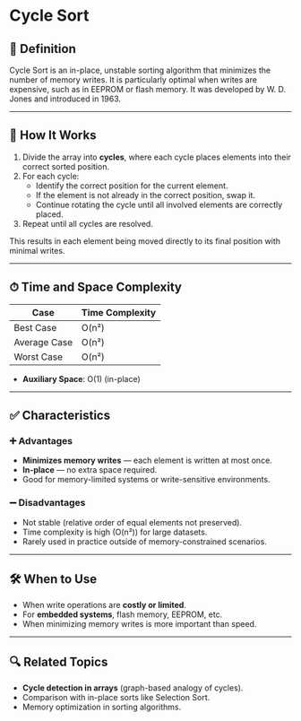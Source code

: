 # Cycle Sort

## 📌 Definition

Cycle Sort is an in-place, unstable sorting algorithm that minimizes the number of memory writes. It is particularly optimal when writes are expensive, such as in EEPROM or flash memory. It was developed by W. D. Jones and introduced in 1963.

---

## 🧠 How It Works

1. Divide the array into **cycles**, where each cycle places elements into their correct sorted position.
2. For each cycle:
   - Identify the correct position for the current element.
   - If the element is not already in the correct position, swap it.
   - Continue rotating the cycle until all involved elements are correctly placed.
3. Repeat until all cycles are resolved.

This results in each element being moved directly to its final position with minimal writes.

---

## ⏱ Time and Space Complexity

| Case         | Time Complexity |
|--------------|-----------------|
| Best Case    | O(n²)           |
| Average Case | O(n²)           |
| Worst Case   | O(n²)           |

- **Auxiliary Space**: O(1) (in-place)

---

## ✅ Characteristics

### ➕ Advantages
- **Minimizes memory writes** — each element is written at most once.
- **In-place** — no extra space required.
- Good for memory-limited systems or write-sensitive environments.

### ➖ Disadvantages
- Not stable (relative order of equal elements not preserved).
- Time complexity is high (O(n²)) for large datasets.
- Rarely used in practice outside of memory-constrained scenarios.

---

## 🛠 When to Use

- When write operations are **costly or limited**.
- For **embedded systems**, flash memory, EEPROM, etc.
- When minimizing memory writes is more important than speed.

---

## 🔍 Related Topics

- **Cycle detection in arrays** (graph-based analogy of cycles).
- Comparison with in-place sorts like Selection Sort.
- Memory optimization in sorting algorithms.